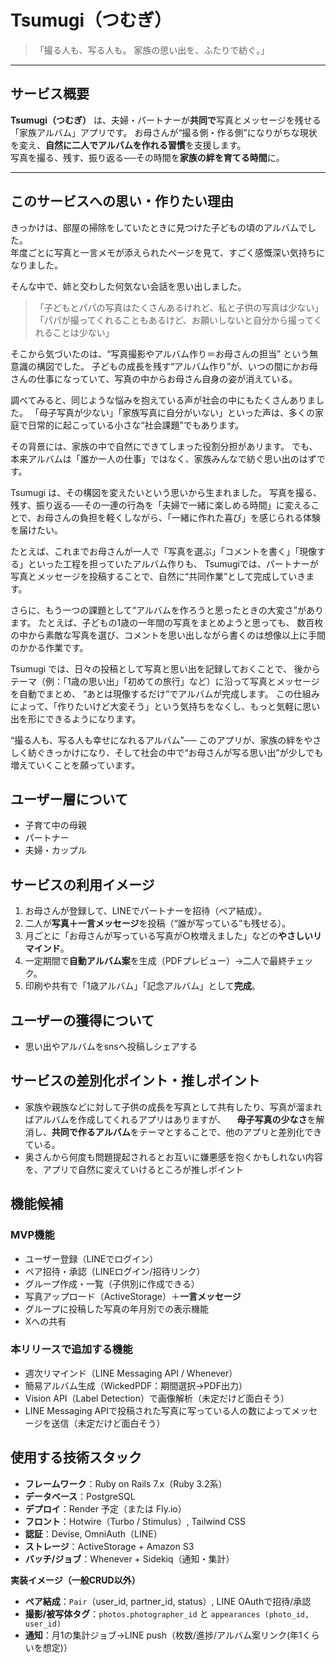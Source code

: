 # Tsumugi（つむぎ）

> 「撮る人も、写る人も。  家族の思い出を、ふたりで紡ぐ。」

---

## サービス概要
**Tsumugi（つむぎ）** は、夫婦・パートナーが**共同で**写真とメッセージを残せる「家族アルバム」アプリです。
お母さんが“撮る側・作る側”になりがちな現状を変え、**自然に二人でアルバムを作れる習慣**を支援します。  
写真を撮る、残す、振り返る──その時間を**家族の絆を育てる時間**に。

---

## このサービスへの思い・作りたい理由
きっかけは、部屋の掃除をしていたときに見つけた子どもの頃のアルバムでした。  
年度ごとに写真と一言メモが添えられたページを見て、すごく感慨深い気持ちになりました。

そんな中で、姉と交わした何気ない会話を思い出しました。
> 「子どもとパパの写真はたくさんあるけれど、私と子供の写真は少ない」
> 「パパが撮ってくれることもあるけど、お願いしないと自分から撮ってくれることは少ない」

そこから気づいたのは、“写真撮影やアルバム作り＝お母さんの担当” という無意識の構図でした。
子どもの成長を残す“アルバム作り”が、いつの間にかお母さんの仕事になっていて、写真の中からお母さん自身の姿が消えている。

調べてみると、同じような悩みを抱えている声が社会の中にもたくさんありました。
「母子写真が少ない」「家族写真に自分がいない」といった声は、多くの家庭で日常的に起こっている小さな“社会課題”でもあります。

その背景には、家族の中で自然にできてしまった役割分担があリます。
でも、本来アルバムは「誰か一人の仕事」ではなく、家族みんなで紡ぐ思い出のはずです。

Tsumugi は、その構図を変えたいという思いから生まれました。
写真を撮る、残す、振り返る──その一連の行為を「夫婦で一緒に楽しめる時間」に変えることで、お母さんの負担を軽くしながら、「一緒に作れた喜び」を感じられる体験を届けたい。

たとえば、これまでお母さんが一人で「写真を選ぶ」「コメントを書く」「現像する」といった工程を担っていたアルバム作りも、
Tsumugiでは、パートナーが写真とメッセージを投稿することで、自然に“共同作業”として完成していきます。

さらに、もう一つの課題として“アルバムを作ろうと思ったときの大変さ”があります。
たとえば、子どもの1歳の一年間の写真をまとめようと思っても、
数百枚の中から素敵な写真を選び、コメントを思い出しながら書くのは想像以上に手間のかかる作業です。

Tsumugi では、日々の投稿として写真と思い出を記録しておくことで、
後からテーマ（例：「1歳の思い出」「初めての旅行」など）に沿って写真とメッセージを自動でまとめ、
“あとは現像するだけ”でアルバムが完成します。
この仕組みによって、「作りたいけど大変そう」という気持ちをなくし、もっと気軽に思い出を形にできるようになります。

“撮る人も、写る人も幸せになれるアルバム”──
このアプリが、家族の絆をやさしく紡ぐきっかけになり、そして社会の中で“お母さんが写る思い出”が少しでも増えていくことを願っています。

## ユーザー層について

- 子育て中の母親
- パートナー
- 夫婦・カップル

## サービスの利用イメージ
1. お母さんが登録して、LINEでパートナーを招待（ペア結成）。  
2. 二人が**写真＋一言メッセージ**を投稿（“誰が写っている”も残せる）。  
3. 月ごとに「お母さんが写っている写真が○枚増えました」などの**やさしいリマインド**。  
4. 一定期間で**自動アルバム案**を生成（PDFプレビュー）→二人で最終チェック。  
5. 印刷や共有で「1歳アルバム」「記念アルバム」として**完成**。

## ユーザーの獲得について
- 思い出やアルバムをsnsへ投稿しシェアする

## サービスの差別化ポイント・推しポイント

- 家族や親族などに対して子供の成長を写真として共有したり、写真が溜まればアルバムを作成してくれるアプリはありますが、
  　**母子写真の少なさ**を解消し、**共同で作るアルバム**をテーマとすることで、他のアプリと差別化できている。
- 奥さんから何度も問題提起されるとお互いに嫌悪感を抱くかもしれない内容を、アプリで自然に変えていけるところが推しポイント


## 機能候補

### MVP機能

-  ユーザー登録（LINEでログイン）
-  ペア招待・承認（LINEログイン/招待リンク）  
-  グループ作成・一覧（子供別に作成できる）
-  写真アップロード（ActiveStorage）＋**一言メッセージ**
-  グループに投稿した写真の年月別での表示機能
-  Xへの共有

### 本リリースで追加する機能

-  週次リマインド（LINE Messaging API / Whenever）
-  簡易アルバム生成（WickedPDF：期間選択→PDF出力）
-  Vision API（Label Detection）で画像解析（未定だけど面白そう）
-  LINE Messaging APIで投稿された写真に写っている人の数によってメッセージを送信（未定だけど面白そう）

## 使用する技術スタック
- **フレームワーク**：Ruby on Rails 7.x（Ruby 3.2系）  
- **データベース**：PostgreSQL  
- **デプロイ**：Render 予定（または Fly.io）  
- **フロント**：Hotwire（Turbo / Stimulus）, Tailwind CSS  
- **認証**：Devise, OmniAuth（LINE）  
- **ストレージ**：ActiveStorage + Amazon S3  
- **バッチ/ジョブ**：Whenever + Sidekiq（通知・集計）  

**実装イメージ（一般CRUD以外）**  
- **ペア結成**：`Pair`（user_id, partner_id, status）, LINE OAuthで招待/承認  
- **撮影/被写体タグ**：`photos.photographer_id` と `appearances (photo_id, user_id)`  
- **通知**：月1の集計ジョブ→LINE push（枚数/進捗/アルバム案リンク(年1くらいを想定)）
